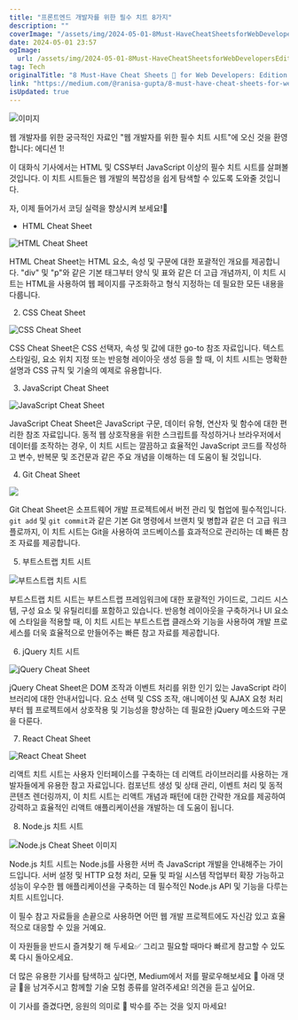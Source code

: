 ```yaml
---
title: "프론트엔드 개발자를 위한 필수 치트 8가지"
description: ""
coverImage: "/assets/img/2024-05-01-8Must-HaveCheatSheetsforWebDevelopersEdition1_0.png"
date: 2024-05-01 23:57
ogImage:
  url: /assets/img/2024-05-01-8Must-HaveCheatSheetsforWebDevelopersEdition1_0.png
tag: Tech
originalTitle: "8 Must-Have Cheat Sheets 📝 for Web Developers: Edition 1"
link: "https://medium.com/@ranisa-gupta/8-must-have-cheat-sheets-for-web-developers-edition-1-2a0993bd5a9c"
isUpdated: true
---
```


![이미지](/assets/img/2024-05-01-8Must-HaveCheatSheetsforWebDevelopersEdition1_0.png)

웹 개발자를 위한 궁극적인 자료인 "웹 개발자를 위한 필수 치트 시트"에 오신 것을 환영합니다: 에디션 1!

이 대화식 기사에서는 HTML 및 CSS부터 JavaScript 이상의 필수 치트 시트를 살펴볼 것입니다. 이 치트 시트들은 웹 개발의 복잡성을 쉽게 탐색할 수 있도록 도와줄 것입니다.

자, 이제 들어가서 코딩 실력을 향상시켜 보세요!🤍

<!-- seedividend - 사각형 -->

<ins class="adsbygoogle"
     style="display:block"
     data-ad-client="ca-pub-4877378276818686"
     data-ad-slot="1898504329"
     data-ad-format="auto"
     data-full-width-responsive="true"></ins>

<script>
     (adsbygoogle = window.adsbygoogle || []).push({});
</script>

- HTML Cheat Sheet

![HTML Cheat Sheet](/assets/img/2024-05-01-8Must-HaveCheatSheetsforWebDevelopersEdition1_1.png)

HTML Cheat Sheet는 HTML 요소, 속성 및 구문에 대한 포괄적인 개요를 제공합니다. "div" 및 "p"와 같은 기본 태그부터 양식 및 표와 같은 더 고급 개념까지, 이 치트 시트는 HTML을 사용하여 웹 페이지를 구조화하고 형식 지정하는 데 필요한 모든 내용을 다룹니다.

2. CSS Cheat Sheet

<!-- seedividend - 사각형 -->

<ins class="adsbygoogle"
     style="display:block"
     data-ad-client="ca-pub-4877378276818686"
     data-ad-slot="1898504329"
     data-ad-format="auto"
     data-full-width-responsive="true"></ins>

<script>
     (adsbygoogle = window.adsbygoogle || []).push({});
</script>

![CSS Cheat Sheet](/assets/img/2024-05-01-8Must-HaveCheatSheetsforWebDevelopersEdition1_2.png)

CSS Cheat Sheet은 CSS 선택자, 속성 및 값에 대한 go-to 참조 자료입니다. 텍스트 스타일링, 요소 위치 지정 또는 반응형 레이아웃 생성 등을 할 때, 이 치트 시트는 명확한 설명과 CSS 규칙 및 기술의 예제로 유용합니다.

3. JavaScript Cheat Sheet

![JavaScript Cheat Sheet](/assets/img/2024-05-01-8Must-HaveCheatSheetsforWebDevelopersEdition1_3.png)

<!-- seedividend - 사각형 -->

<ins class="adsbygoogle"
     style="display:block"
     data-ad-client="ca-pub-4877378276818686"
     data-ad-slot="1898504329"
     data-ad-format="auto"
     data-full-width-responsive="true"></ins>

<script>
     (adsbygoogle = window.adsbygoogle || []).push({});
</script>

JavaScript Cheat Sheet은 JavaScript 구문, 데이터 유형, 연산자 및 함수에 대한 편리한 참조 자료입니다. 동적 웹 상호작용을 위한 스크립트를 작성하거나 브라우저에서 데이터를 조작하는 경우, 이 치트 시트는 깔끔하고 효율적인 JavaScript 코드를 작성하고 변수, 반복문 및 조건문과 같은 주요 개념을 이해하는 데 도움이 될 것입니다.

4. Git Cheat Sheet

![](/assets/img/2024-05-01-8Must-HaveCheatSheetsforWebDevelopersEdition1_4.png)

Git Cheat Sheet은 소프트웨어 개발 프로젝트에서 버전 관리 및 협업에 필수적입니다. `git add` 및 `git commit`과 같은 기본 Git 명령에서 브랜치 및 병합과 같은 더 고급 워크플로까지, 이 치트 시트는 Git을 사용하여 코드베이스를 효과적으로 관리하는 데 빠른 참조 자료를 제공합니다.

<!-- seedividend - 사각형 -->

<ins class="adsbygoogle"
     style="display:block"
     data-ad-client="ca-pub-4877378276818686"
     data-ad-slot="1898504329"
     data-ad-format="auto"
     data-full-width-responsive="true"></ins>

<script>
     (adsbygoogle = window.adsbygoogle || []).push({});
</script>

5. 부트스트랩 치트 시트

![부트스트랩 치트 시트](/assets/img/2024-05-01-8Must-HaveCheatSheetsforWebDevelopersEdition1_5.png)

부트스트랩 치트 시트는 부트스트랩 프레임워크에 대한 포괄적인 가이드로, 그리드 시스템, 구성 요소 및 유틸리티를 포함하고 있습니다. 반응형 레이아웃을 구축하거나 UI 요소에 스타일을 적용할 때, 이 치트 시트는 부트스트랩 클래스와 기능을 사용하여 개발 프로세스를 더욱 효율적으로 만들어주는 빠른 참고 자료를 제공합니다.

6. jQuery 치트 시트

<!-- seedividend - 사각형 -->

<ins class="adsbygoogle"
     style="display:block"
     data-ad-client="ca-pub-4877378276818686"
     data-ad-slot="1898504329"
     data-ad-format="auto"
     data-full-width-responsive="true"></ins>

<script>
     (adsbygoogle = window.adsbygoogle || []).push({});
</script>

![jQuery Cheat Sheet](/assets/img/2024-05-01-8Must-HaveCheatSheetsforWebDevelopersEdition1_6.png)

jQuery Cheat Sheet은 DOM 조작과 이벤트 처리를 위한 인기 있는 JavaScript 라이브러리에 대한 안내서입니다. 요소 선택 및 CSS 조작, 애니메이션 및 AJAX 요청 처리부터 웹 프로젝트에서 상호작용 및 기능성을 향상하는 데 필요한 jQuery 메소드와 구문을 다룬다.

7. React Cheat Sheet

![React Cheat Sheet](/assets/img/2024-05-01-8Must-HaveCheatSheetsforWebDevelopersEdition1_7.png)

<!-- seedividend - 사각형 -->

<ins class="adsbygoogle"
     style="display:block"
     data-ad-client="ca-pub-4877378276818686"
     data-ad-slot="1898504329"
     data-ad-format="auto"
     data-full-width-responsive="true"></ins>

<script>
     (adsbygoogle = window.adsbygoogle || []).push({});
</script>

리액트 치트 시트는 사용자 인터페이스를 구축하는 데 리액트 라이브러리를 사용하는 개발자들에게 유용한 참고 자료입니다. 컴포넌트 생성 및 상태 관리, 이벤트 처리 및 동적 콘텐츠 렌더링까지, 이 치트 시트는 리액트 개념과 패턴에 대한 간략한 개요를 제공하여 강력하고 효율적인 리액트 애플리케이션을 개발하는 데 도움이 됩니다.

8. Node.js 치트 시트

![Node.js Cheat Sheet 이미지](/assets/img/2024-05-01-8Must-HaveCheatSheetsforWebDevelopersEdition1_8.png)

Node.js 치트 시트는 Node.js를 사용한 서버 측 JavaScript 개발을 안내해주는 가이드입니다. 서버 설정 및 HTTP 요청 처리, 모듈 및 파일 시스템 작업부터 확장 가능하고 성능이 우수한 웹 애플리케이션을 구축하는 데 필수적인 Node.js API 및 기능을 다루는 치트 시트입니다.

<!-- seedividend - 사각형 -->

<ins class="adsbygoogle"
     style="display:block"
     data-ad-client="ca-pub-4877378276818686"
     data-ad-slot="1898504329"
     data-ad-format="auto"
     data-full-width-responsive="true"></ins>

<script>
     (adsbygoogle = window.adsbygoogle || []).push({});
</script>

이 필수 참고 자료들을 손끝으로 사용하면 어떤 웹 개발 프로젝트에도 자신감 있고 효율적으로 대응할 수 있을 거예요.

이 자원들을 반드시 즐겨찾기 해 두세요✅ 그리고 필요할 때마다 빠르게 참고할 수 있도록 다시 돌아오세요.

더 많은 유용한 기사를 탐색하고 싶다면, Medium에서 저를 팔로우해보세요 🔗 아래 댓글 💬을 남겨주시고 함께할 기술 모험 종류를 알려주세요! 의견을 듣고 싶어요.

이 기사를 즐겼다면, 응원의 의미로 👏 박수를 주는 것을 잊지 마세요!
